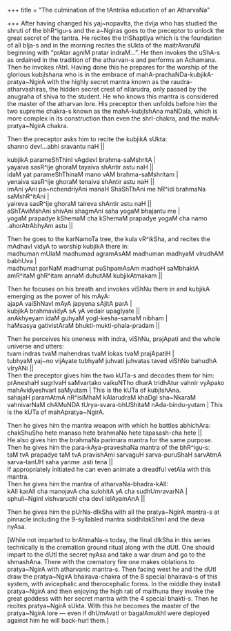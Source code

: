 +++
title = "The culmination of the tAntrika education of an AtharvaNa"

+++
After having changed his yaj\~nopavIta, the dvija who has studied the
shruti of the bhR^igu-s and the a\~Ngiras goes to the preceptor to
unlock the great secret of the tantra. He recites the triShaptIya which
is the foundation of all bIja-s and in the morning recites the sUkta of
the maitrAvaruNi beginning with “prAtar agniM pratar indraM…”. He then
invokes the uShA-s as ordained in the tradition of the atharvan-s and
performs an Achamana. Then he invokes rAtrI. Having done this he
prepares for the worship of the glorious kubjIshana who is in the
embrace of mahA-prachaNDa-kubjikA-pratya\~NgirA with the highly secret
mantra known as the raudra-atharvashiras, the hidden secret crest of
nIlarudra, only passed by the anugraha of shiva to the student. He who
knows this mantra is considered the master of the atharvan lore. His
preceptor then unfolds before him the two supreme chakra-s known as the
mahA-kubjIshAna maNDala, which is more complex in its construction than
even the shrI-chakra, and the mahA-pratya\~NgirA chakra.

Then the preceptor asks him to recite the kubjikA sUkta:  
shanno devI…abhi sravantu naH ||

kubjikA parameShThinI vAgdevI brahma-saMshritA |  
yayaiva sasR^ije ghoraM tayaiva shAntir astu naH ||  
idaM yat parameShThinaM mano vAM brahma-saMshritam |  
yenaiva sasR^ije ghoraM tenaiva shAntir astu naH ||  
imAni yAni pa\~nchendriyAni manaH ShaShThAni me hR^idi brahmaNa
saMshR^itAni |  
yaireva sasR^ije ghoraM taireva shAntir astu naH ||  
aShTAviMshAni shivAni shagmAni saha yogaM bhajantu me |  
yogaM prapadye kShemaM cha kShemaM prapadye yogaM cha namo
.ahorAtrAbhyAm astu ||

Then he goes to the karNamoTa tree, the kula vR^ikSha, and recites the
mAdhavI vidyA to worship kubjikA there in:  
madhuman mUlaM madhumad agramAsAM madhuman madhyaM vIrudhAM babhUva |  
madhumat parNaM madhumat puShpamAsAm madhoH saMbhaktA amR^itaM ghR^itam
annaM duhutAM kubjikAtmakam ||

Then he focuses on his breath and invokes viShNu there in and kubjikA
emerging as the power of his mAyA:  
ajapA vaiShNavI mAyA japyena sAjitA parA |  
kubjikA brahmavidyA sA yA vedair upagIyate ||  
anAkhyeyam idaM guhyaM yogI-kesha-samaM nibham |  
haMsasya gativistAraM bhukti-mukti-phala-pradam ||

Then he perceives his oneness with indra, viShNu, prajApati and the
whole universe and utters:  
tvam indras tvaM mahendras tvaM lokas tvaM prajApatiH |  
tubhyaM yaj\~no vijAyate tubhyaM juhvati juhvatas taved viShNo bahudhA
vIryANi ||  
Then the preceptor gives him the two kUTa-s and decodes them for him:  
prAneshaH sugrIvaH saMvartako vaikuNTho dharA tridhAtur vahnir vyApako
mahAvidyeshvarI saMyutam | This is the kUTa of kubjIshAna.  
sahajaH paramAtmA nR^isiMhaM kAlarudraM khaDgI sha\~NkaraM vahnivarNaM
chAMuNDA tUrya-svara-bhUShitaM nAda-bindu-yutam | This is the kUTa of
mahApratya\~NgirA.

Then he gives him the mantra weapon with which he battles abhichAra:  
chakShuSho hete manaso hete brahmaNo hete tapasash-cha hete ||  
He also gives him the brahmaNa parimara mantra for the same purpose.  
Then he gives him the para-kAya-praveshaNa mantra of the bhR^igu-s:  
taM tvA prapadye taM tvA pravishAmi sarvaguH sarva-puruShaH sarvAtmA
sarva-tanUH saha yanme .asti tena ||  
If appropriately initiated he can even animate a dreadful vetAla with
this mantra.  
Then he gives him the mantra of atharvaNa-bhadra-kAlI:  
kAlI karAlI cha manojavA cha sulohitA yA cha sudhUmravarNA |  
sphuli\~NginI vishvaruchI cha devI lelAyamAnA ||

Then he gives him the pUrNa-dIkSha with all the pratya\~NgirA mantra-s
at pinnacle including the 9-syllabled mantra siddhilakShmI and the deva
nyAsa.

\[While not imparted to brAhmaNa-s today, the final dIkSha in this
series technically is the cremation ground ritual along with the dUtI.
One should impart to the dUtI the secret nyAsa and take a war drum and
go to the shmashAna. There with the crematory fire one makes oblations
to pratya\~NgirA with atharvanic mantra-s. Then facing west he and the
dUtI draw the pratya\~NgirA bhairava-chakra of the 8 special bhairava-s
of this system, with avicephalic and therocephalic forms. In the middle
they install pratya\~NgirA and then enjoying the high rati of maithuna
they invoke the great goddess with her secret mantra with the 4 special
bhakti-s. Then he recites pratya\~NgirA sUkta. With this he becomes the
master of the pratya\~NgirA lore — even if dhUmAvatI or bagalAmukhI were
deployed against him he will back-hurl them.\]
